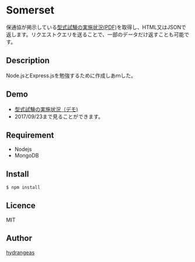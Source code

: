 Somerset
====

保通協が掲示している[型式試験の実施状況(PDF)](http://www.hotsukyo.or.jp/pdf/weekly.pdf)を取得し、HTML又はJSONで返します。リクエストクエリを送ることで、一部のデータだけ返すことも可能です。

## Description
Node.jsとExpress.jsを勉強するために作成しあｍした。

## Demo
* [型式試験の実施状況（デモ)](http://somerset.eu-4.evennode.com/)
* 2017/09/23まで見ることができます。

## Requirement
* Nodejs
* MongoDB

## Install

```bash
$ npm install
```

## Licence
MIT

## Author
[hydrangeas](https://github.com/hydrangeas)
